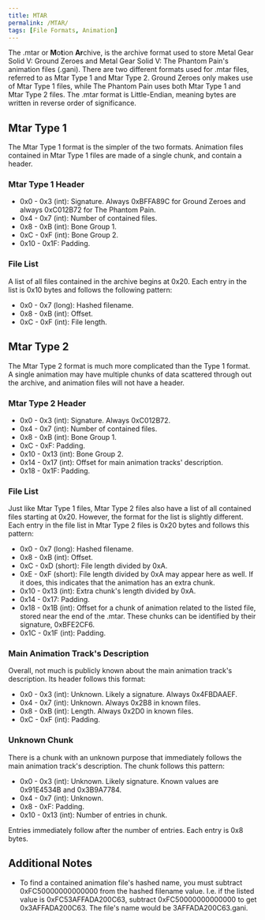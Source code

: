 ```yaml
---
title: MTAR
permalink: /MTAR/
tags: [File Formats, Animation]
---
```


The .mtar or **M**o**t**ion **Ar**chive, is the archive format used to
store Metal Gear Solid V: Ground Zeroes and Metal Gear Solid V: The
Phantom Pain's animation files (.gani). There are two different formats
used for .mtar files, referred to as Mtar Type 1 and Mtar Type 2. Ground
Zeroes only makes use of Mtar Type 1 files, while The Phantom Pain uses
both Mtar Type 1 and Mtar Type 2 files. The .mtar format is
Little-Endian, meaning bytes are written in reverse order of
significance.

## Mtar Type 1

The Mtar Type 1 format is the simpler of the two formats. Animation
files contained in Mtar Type 1 files are made of a single chunk, and
contain a header.

### Mtar Type 1 Header

  - 0x0 - 0x3 (int): Signature. Always 0xBFFA89C for Ground Zeroes and
    always 0xC012B72 for The Phantom Pain.
  - 0x4 - 0x7 (int): Number of contained files.
  - 0x8 - 0xB (int): Bone Group 1.
  - 0xC - 0xF (int): Bone Group 2.
  - 0x10 - 0x1F: Padding.

### File List

A list of all files contained in the archive begins at 0x20. Each entry
in the list is 0x10 bytes and follows the following pattern:

  - 0x0 - 0x7 (long): Hashed filename.
  - 0x8 - 0xB (int): Offset.
  - 0xC - 0xF (int): File length.

## Mtar Type 2

The Mtar Type 2 format is much more complicated than the Type 1 format.
A single animation may have multiple chunks of data scattered through
out the archive, and animation files will not have a header.

### Mtar Type 2 Header

  - 0x0 - 0x3 (int): Signature. Always 0xC012B72.
  - 0x4 - 0x7 (int): Number of contained files.
  - 0x8 - 0xB (int): Bone Group 1.
  - 0xC - 0xF: Padding.
  - 0x10 - 0x13 (int): Bone Group 2.
  - 0x14 - 0x17 (int): Offset for main animation tracks' description.
  - 0x18 - 0x1F: Padding.

### File List

Just like Mtar Type 1 files, Mtar Type 2 files also have a list of all
contained files starting at 0x20. However, the format for the list is
slightly different. Each entry in the file list in Mtar Type 2 files is
0x20 bytes and follows this pattern:

  - 0x0 - 0x7 (long): Hashed filename.
  - 0x8 - 0xB (int): Offset.
  - 0xC - 0xD (short): File length divided by 0xA.
  - 0xE - 0xF (short): File length divided by 0xA may appear here as
    well. If it does, this indicates that the animation has an extra
    chunk.
  - 0x10 - 0x13 (int): Extra chunk's length divided by 0xA.
  - 0x14 - 0x17: Padding.
  - 0x18 - 0x1B (int): Offset for a chunk of animation related to the
    listed file, stored near the end of the .mtar. These chunks can be
    identified by their signature, 0xBFE2CF6.
  - 0x1C - 0x1F (int): Padding.

### Main Animation Track's Description

Overall, not much is publicly known about the main animation track's
description. Its header follows this format:

  - 0x0 - 0x3 (int): Unknown. Likely a signature. Always 0x4FBDAAEF.
  - 0x4 - 0x7 (int): Unknown. Always 0x2B8 in known files.
  - 0x8 - 0xB (int): Length. Always 0x2D0 in known files.
  - 0xC - 0xF (int): Padding.

### Unknown Chunk

There is a chunk with an unknown purpose that immediately follows the
main animation track's description. The chunk follows this pattern:

  - 0x0 - 0x3 (int): Unknown. Likely signature. Known values are
    0x91E4534B and 0x3B9A7784.
  - 0x4 - 0x7 (int): Unknown.
  - 0x8 - 0xF: Padding.
  - 0x10 - 0x13 (int): Number of entries in chunk.

Entries immediately follow after the number of entries. Each entry is
0x8 bytes.

## Additional Notes

  - To find a contained animation file's hashed name, you must subtract
    0xFC50000000000000 from the hashed filename value. I.e. if the
    listed value is 0xFC53AFFADA200C63, subtract 0xFC50000000000000 to
    get 0x3AFFADA200C63. The file's name would be 3AFFADA200C63.gani.